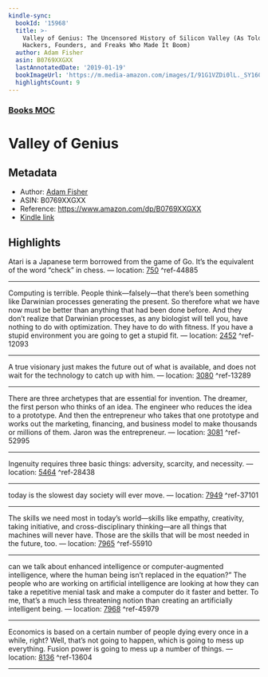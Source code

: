 ```yaml
---
kindle-sync:
  bookId: '15968'
  title: >-
    Valley of Genius: The Uncensored History of Silicon Valley (As Told by the
    Hackers, Founders, and Freaks Who Made It Boom)
  author: Adam Fisher
  asin: B0769XXGXX
  lastAnnotatedDate: '2019-01-19'
  bookImageUrl: 'https://m.media-amazon.com/images/I/91G1VZDi0lL._SY160.jpg'
  highlightsCount: 9
---
```

### [Books MOC](Books%20MOC.md)

# Valley of Genius

## Metadata
* Author: [Adam Fisher](https://www.amazon.comundefined)
* ASIN: B0769XXGXX
* Reference: https://www.amazon.com/dp/B0769XXGXX
* [Kindle link](kindle://book?action=open&asin=B0769XXGXX)

## Highlights
Atari is a Japanese term borrowed from the game of Go. It’s the equivalent of the word “check” in chess. — location: [750](kindle://book?action=open&asin=B0769XXGXX&location=750) ^ref-44885

---
Computing is terrible. People think—falsely—that there’s been something like Darwinian processes generating the present. So therefore what we have now must be better than anything that had been done before. And they don’t realize that Darwinian processes, as any biologist will tell you, have nothing to do with optimization. They have to do with fitness. If you have a stupid environment you are going to get a stupid fit. — location: [2452](kindle://book?action=open&asin=B0769XXGXX&location=2452) ^ref-12093

---
A true visionary just makes the future out of what is available, and does not wait for the technology to catch up with him. — location: [3080](kindle://book?action=open&asin=B0769XXGXX&location=3080) ^ref-13289

---
There are three archetypes that are essential for invention. The dreamer, the first person who thinks of an idea. The engineer who reduces the idea to a prototype. And then the entrepreneur who takes that one prototype and works out the marketing, financing, and business model to make thousands or millions of them. Jaron was the entrepreneur. — location: [3081](kindle://book?action=open&asin=B0769XXGXX&location=3081) ^ref-52995

---
Ingenuity requires three basic things: adversity, scarcity, and necessity. — location: [5464](kindle://book?action=open&asin=B0769XXGXX&location=5464) ^ref-28438

---
today is the slowest day society will ever move. — location: [7949](kindle://book?action=open&asin=B0769XXGXX&location=7949) ^ref-37101

---
The skills we need most in today’s world—skills like empathy, creativity, taking initiative, and cross-disciplinary thinking—are all things that machines will never have. Those are the skills that will be most needed in the future, too. — location: [7965](kindle://book?action=open&asin=B0769XXGXX&location=7965) ^ref-55910

---
can we talk about enhanced intelligence or computer-augmented intelligence, where the human being isn’t replaced in the equation?” The people who are working on artificial intelligence are looking at how they can take a repetitive menial task and make a computer do it faster and better. To me, that’s a much less threatening notion than creating an artificially intelligent being. — location: [7968](kindle://book?action=open&asin=B0769XXGXX&location=7968) ^ref-45979

---
Economics is based on a certain number of people dying every once in a while, right? Well, that’s not going to happen, which is going to mess up everything. Fusion power is going to mess up a number of things. — location: [8136](kindle://book?action=open&asin=B0769XXGXX&location=8136) ^ref-13604

---
